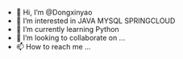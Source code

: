 - 👋 Hi, I’m @Dongxinyao
- 👀 I’m interested in JAVA MYSQL SPRINGCLOUD
- 🌱 I’m currently learning Python
- 💞️ I’m looking to collaborate on ...
- 📫 How to reach me ...

<!---
Dongxinyao/Dongxinyao is a ✨ special ✨ repository because its `README.md` (this file) appears on your GitHub profile.
You can click the Preview link to take a look at your changes.
--->
